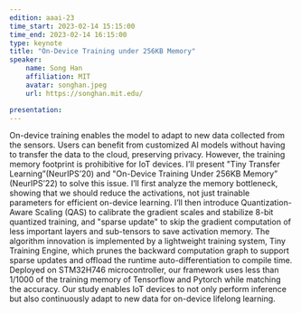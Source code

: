 ```yaml
---
edition: aaai-23
time_start: 2023-02-14 15:15:00
time_end: 2023-02-14 16:15:00
type: keynote
title: "On-Device Training under 256KB Memory"
speaker:
    name: Song Han
    affiliation: MIT
    avatar: songhan.jpeg 
    url: https://songhan.mit.edu/

presentation: 
---
```

 On-device training enables the model to adapt to new data collected from the sensors. Users can benefit from customized AI models without having to transfer the data to the cloud, preserving privacy. However, the training memory footprint is prohibitive for IoT devices. I’ll present "Tiny Transfer Learning”(NeurIPS’20) and "On-Device Training Under 256KB Memory” (NeurIPS’22) to solve this issue.  I’ll first analyze the memory bottleneck, showing that we should reduce the activations, not just trainable parameters for efficient on-device learning. I’ll then introduce Quantization-Aware Scaling (QAS) to calibrate the gradient scales and stabilize 8-bit quantized training, and "sparse update" to skip the gradient computation of less important layers and sub-tensors to save activation memory. The algorithm innovation is implemented by a lightweight training system, Tiny Training Engine, which prunes the backward computation graph to support sparse updates and offload the runtime auto-differentiation to compile time. Deployed on STM32H746 microcontroller, our framework uses less than 1/1000 of the training memory of Tensorflow and Pytorch while matching the accuracy. Our study enables IoT devices to not only perform inference but also continuously adapt to new data for on-device lifelong learning.

